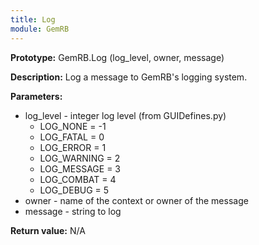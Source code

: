 ```yaml
---
title: Log
module: GemRB
---
```


**Prototype:** GemRB.Log (log_level, owner, message)

**Description:** Log a message to GemRB's logging system.

**Parameters:**
  * log_level - integer log level (from GUIDefines.py)
    * LOG_NONE = -1
    * LOG_FATAL = 0
    * LOG_ERROR = 1
    * LOG_WARNING = 2
    * LOG_MESSAGE = 3
    * LOG_COMBAT = 4
    * LOG_DEBUG = 5
  * owner - name of the context or owner of the message
  * message - string to log

**Return value:** N/A
